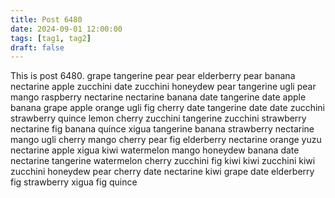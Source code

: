 ```yaml
---
title: Post 6480
date: 2024-09-01 12:00:00
tags: [tag1, tag2]
draft: false
---
```

This is post 6480.
grape
tangerine
pear
pear
elderberry
pear
banana
nectarine
apple
zucchini
date
zucchini
honeydew
pear
tangerine
ugli
pear
mango
raspberry
nectarine
nectarine
banana
date
tangerine
date
apple
banana
grape
apple
orange
ugli
fig
cherry
date
tangerine
date
date
zucchini
strawberry
quince
lemon
cherry
zucchini
tangerine
zucchini
strawberry
nectarine
fig
banana
quince
xigua
tangerine
banana
strawberry
nectarine
mango
ugli
cherry
mango
cherry
pear
fig
elderberry
nectarine
orange
yuzu
nectarine
apple
xigua
kiwi
watermelon
mango
honeydew
banana
date
nectarine
tangerine
watermelon
cherry
zucchini
fig
kiwi
kiwi
zucchini
kiwi
zucchini
honeydew
pear
cherry
date
nectarine
kiwi
grape
date
elderberry
fig
strawberry
xigua
fig
quince
